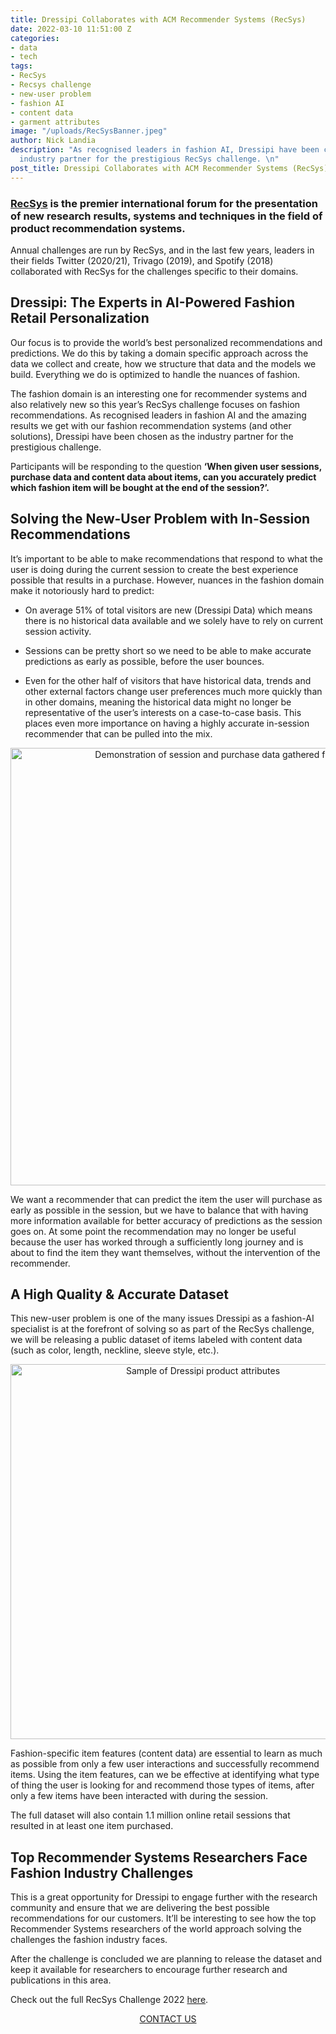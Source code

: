 ```yaml
---
title: Dressipi Collaborates with ACM Recommender Systems (RecSys)
date: 2022-03-10 11:51:00 Z
categories:
- data
- tech
tags:
- RecSys
- Recsys challenge
- new-user problem
- fashion AI
- content data
- garment attributes
image: "/uploads/RecSysBanner.jpeg"
author: Nick Landia
description: "As recognised leaders in fashion AI, Dressipi have been chosen as the
  industry partner for the prestigious RecSys challenge. \n"
post_title: Dressipi Collaborates with ACM Recommender Systems (RecSys)
---
```


### [RecSys](https://recsys.acm.org/recsys22/) is the premier international forum for the presentation of new research results, systems and techniques in the field of product recommendation systems. 

Annual challenges are run by RecSys, and in the last few years, leaders in their fields Twitter (2020/21), Trivago (2019), and Spotify (2018) collaborated with RecSys for the challenges specific to their domains. 

## Dressipi: The Experts in AI-Powered Fashion Retail Personalization

Our focus is to provide the world’s best personalized recommendations and predictions. We do this by taking a domain specific approach across the data we collect and create, how we structure that data and the models we build. Everything we do is optimized to handle the nuances of fashion.

The fashion domain is an interesting one for recommender systems and also relatively new so this year’s RecSys challenge focuses on fashion recommendations. As recognised leaders in fashion AI and the amazing results we get with our fashion recommendation systems (and other solutions), Dressipi have been chosen as the industry partner for the prestigious challenge. 

Participants will be responding to the question **‘When given user sessions, purchase data and content data about items, can you accurately predict which fashion item will be bought at the end of the session?’.**

## Solving the New-User Problem with In-Session Recommendations

It’s important to be able to make recommendations that respond to what the user is doing during the current session to create the best experience possible that results in a purchase. However, nuances in the fashion domain make it notoriously hard to predict:

* On average 51% of total visitors are new (Dressipi Data) which means there is no historical data available and we solely have to rely on current session activity.

* Sessions can be pretty short so we need to be able to make accurate predictions as early as possible, before the user bounces.

* Even for the other half of visitors that have historical data, trends and other external factors change user preferences much more quickly than in other domains, meaning the historical data might no longer be representative of the user’s interests on a case-to-case basis. This places even more importance on having a highly accurate in-session recommender that can be pulled into the mix.

<p style="text-align:center"><img style="margin-left: 0px; width: 700px;" alt="Demonstration of session and purchase data gathered from visitors" src="/uploads/RecSys1.JPG"/></p>

We want a recommender that can predict the item the user will purchase as early as possible in the session, but we have to balance that with having more information available for better accuracy of predictions as the session goes on. At some point the recommendation may no longer be useful because the user has worked through a sufficiently long journey and is about to find the item they want themselves, without the intervention of the recommender.

## A High Quality & Accurate Dataset

This new-user problem is one of the many issues Dressipi as a fashion-AI specialist is at the forefront of solving so as part of the RecSys challenge, we will be releasing a public dataset of items labeled with content data (such as color, length, neckline, sleeve style, etc.).

<p style="text-align:center"><img style="margin-left: 0px; width: 600px;" alt="Sample of Dressipi product attributes" src="/uploads/RecSys2.JPG"/></p>

Fashion-specific item features (content data) are essential to learn as much as possible from only a few user interactions and successfully recommend items. Using the item features, can we be effective at identifying what type of thing the user is looking for and recommend those types of items, after only a few items have been interacted with during the session.

The full dataset will also contain 1.1 million online retail sessions that resulted in at least one item purchased. 

## Top Recommender Systems Researchers Face Fashion Industry Challenges

This is a great opportunity for Dressipi to engage further with the research community and ensure that we are delivering the best possible recommendations for our customers. It’ll be interesting to see how the top Recommender Systems researchers of the world approach solving the challenges the fashion industry faces. 

After the challenge is concluded we are planning to release the dataset and keep it available for researchers to encourage further research and publications in this area.

Check out the full RecSys Challenge 2022 [here](http://www.recsyschallenge.com/2022/).

<p style="text-align:center"><a href="/contact/" class="button button-primary">CONTACT US</a></p>